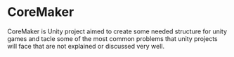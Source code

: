 # CoreMaker
CoreMaker is Unity project aimed to create some needed structure for unity games and tacle some of the most common problems that unity projects will face that are not explained or discussed very well.
